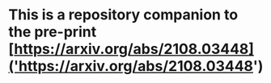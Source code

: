# This is a repository companion to the pre-print [https://arxiv.org/abs/2108.03448]('https://arxiv.org/abs/2108.03448') 
